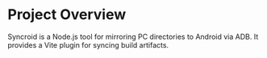 # Project Overview

Syncroid is a Node.js tool for mirroring PC directories to Android via ADB. It provides a Vite plugin for syncing build artifacts.